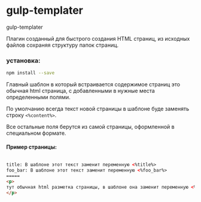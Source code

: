 # gulp-templater

gulp-templater

Плагин созданный для быстрого создания HTML страниц, из исходных файлов сохраняя структуру папок страниц.

### установка:

```bash
npm install --save
```

Главный шаблон в который встраивается содержимое страниц это обычная html страница, с добавленными в нужные места определенными полями.

По умолчанию всегда текст новой страницы в шаблоне буде заменять строку `<%content%>`.

Все остальные поля берутся из самой страницы, оформленной в специальном формате.

#### Пример страницы:

```html

title: В шаблоне этот текст заменит переменную <%title%>
foo_bar: В шаблоне этот текст заменит переменную <%foo_bar%>
=====
<p>
тут обычная html разметка страницы, в шаблоне она заменит переменную <%content%>
</p>

```




